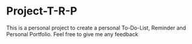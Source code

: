 # Project-T-R-P
This is a personal project to create a personal To-Do-List, Reminder and Personal Portfolio. Feel free to give me any feedback
